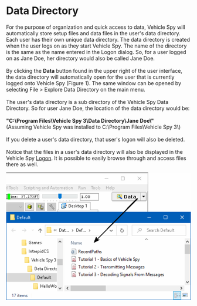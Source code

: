 # Data Directory

For the purpose of organization and quick access to data, Vehicle Spy will automatically store setup files and data files in the user's data directory. Each user has their own unique data directory. The data directory is created when the user logs on as they start Vehicle Spy. The name of the directory is the same as the name entered in the Logon dialog. So, for a user logged on as Jane Doe, her directory would also be called Jane Doe.\
\
By clicking the **Data** button found in the upper right of the user interface, the data directory will automatically open for the user that is currently logged onto Vehicle Spy (Figure 1). The same window can be opened by selecting File > Explore Data Directory on the main menu.\
\
The user's data directory is a sub directory of the Vehicle Spy Data Directory. So for user Jane Doe, the location of the data directory would be:\
\
**"C:\Program Files\Vehicle Spy 3\Data Directory\Jane Doe\\"**\
(Assuming Vehicle Spy was installed to C:\Program Files\Vehicle Spy 3\\)\
\
If you delete a user's data directory, that user's logon will also be deleted.\
\
Notice that the files in a user's data directory will also be displayed in the Vehicle Spy [Logon](the-logon-screen.md). It is possible to easily browse through and access files there as well.

![Figure 1: The Data Directory is the default place for a user's setup and data files.](../.gitbook/assets/spydatadirectory.gif)

